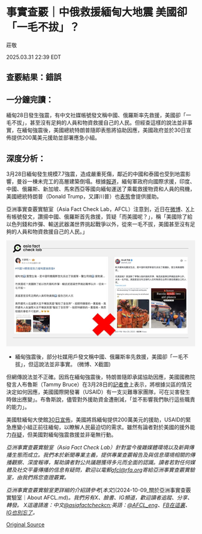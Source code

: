 # 事實查覈｜中俄救援緬甸大地震 美國卻「一毛不拔」？

莊敬

2025.03.31 22:39 EDT

## 查覈結果：錯誤

## 一分鐘完讀：

緬甸28日發生強震，有中文社媒帳號發文稱中國、俄羅斯率先救援，美國卻「一毛不拔」，甚至沒有足夠的人員和物資救援自己的人民。但經查這樣的說法並非事實，在緬甸強震後，美國總統特朗普隨即表態將協助因應，美國政府並於30日宣佈提供200萬美元援助並部署應急小組。

## 深度分析：

3月28日緬甸發生規模7.7強震，造成嚴重死傷，鄰近的中國和泰國也受到地震影響，曼谷一棟未完工的高層建築倒塌。根據[報道](https://www.dw.com/zh-hant/%E7%B7%AC%E7%94%B8%E5%BC%B7%E9%9C%87%E8%87%B4%E9%80%BE%E5%8D%83%E4%BA%BA%E6%AD%BB%E4%BA%A1%E8%BB%8D%E6%96%B9%E7%BD%95%E6%B1%82%E6%8F%B4-%E5%A4%9A%E6%96%B9%E6%80%A5%E9%9F%BF%E6%87%89/a-72082349)，緬甸軍政府向國際求援，印度、中國、俄羅斯、新加坡、馬來西亞等國向緬甸運送了乘載救援物資和人員的飛機，美國總統特朗普（Donald Trump，又譯川普）也[表態](https://apnews.com/article/trump-earthquake-usaid-disaster-asia-myanmar-001e305f0233611c0702629803e6239b)會提供援助。

亞洲事實查覈實驗室（Asia Fact Check Lab，AFCL）注意到，近日在[微博](https://m.weibo.cn/detail/5149902712867713)、[X](https://x.com/shell_zipi/status/1905966086991786331)上有帳號發文，讚揚中國、俄羅斯首先救援，質疑「而美國呢？」，稱「美國除了給以色列錢和炸彈、輸送武器滿世界挑起戰爭以外，從來一毛不拔，美國甚至沒有足夠的人員和物資救援自己的人民。」

![緬甸強震後，部分社媒用戶發文稱中國、俄羅斯率先救援，美國卻「一毛不拔」，但這說法並非事實。微博、X截圖](images/UFJ2RZH2Z5BEHKWOZRJN5ALRYE.jpg)

- 緬甸強震後，部分社媒用戶發文稱中國、俄羅斯率先救援，美國卻「一毛不拔」，但這說法並非事實。 (微博、X截圖)

但網傳說法並不正確。因爲在緬甸強震後，特朗普隨即承諾協助因應，美國國務院發言人布魯斯（Tammy Bruce）在3月28日的[記者會](https://www.state.gov/briefings/department-press-briefing-march-28-2025/)上表示，將根據災區的情況決定如何因應，美國國際開發署（USAID）有一支災難專家團隊，可在災害發生時做出應變」。布魯斯說，儘管對外援助資金遭刪減，「並不影響我們執行這些職責的能力」。

美國駐緬甸大使館[30日宣佈](https://mm.usembassy.gov/declaration-of-2-million-for-humanitarian-needs-in-the-aftermath-of-the-myanmar-earthquake/)，美國將爲緬甸提供200萬美元的援助，USAID的緊急應變小組正前往緬甸，以瞭解人民最迫切的需求。雖然有論者對於美國的援外能力[存疑](https://timesofindia.indiatimes.com/world/us/trumps-usaid-cuts-hinder-us-response-to-myanmar-disaster/articleshow/119781619.cms)，但美國對緬甸強震救援並非毫無行動。

*亞洲事實查覈實驗室（Asia Fact Check Lab）針對當今複雜媒體環境以及新興傳播生態而成立。我們本於新聞專業主義，提供專業查覈報告及與信息環境相關的傳播觀察、深度報導，幫助讀者對公共議題獲得多元而全面的認識。讀者若對任何媒體及社交平臺傳播的信息有疑問，歡迎以電郵*[*afcl@rfa.org*](mailto:afcl@rfa.org)*寄給亞洲事實查覈實驗室，由我們爲您查證覈實。*

*亞洲事實查覈實驗室更詳細的介紹請參考*[*本文*](2024-10-09_關於亞洲事實查覈實驗室｜About AFCL.md)*。我們另有X、臉書、IG頻道，歡迎讀者追蹤、分享、轉發。 X這邊請進：中文*[*@asiafactcheckcn*](https://twitter.com/asiafactcheckcn)*;英語：*[*@AFCL\_eng*](https://twitter.com/AFCL_eng)*、*[*FB在這裏*](https://www.facebook.com/asiafactchecklabcn)*、*[*IG也別忘了*](https://www.instagram.com/asiafactchecklab/)*。*



[Original Source](https://www.rfa.org/mandarin/shishi-hecha/2025/04/01/fact-check-myanmar-earthquake-usa-relief/)